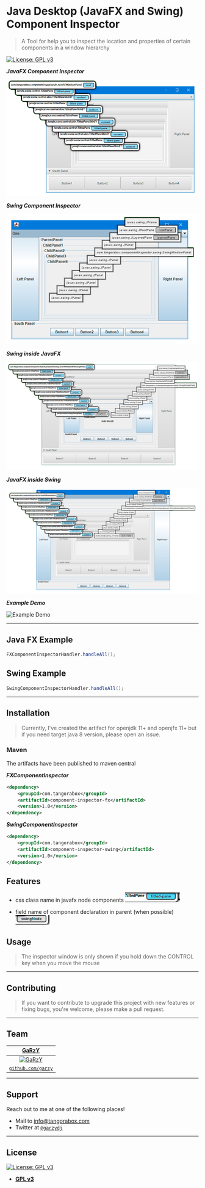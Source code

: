 # Java Desktop (JavaFX and Swing) Component Inspector

> A Tool for help you to inspect the location and properties of certain components in a window hierarchy

[![License: GPL v3](https://img.shields.io/badge/License-GPLv3-blue.svg)](https://www.gnu.org/licenses/gpl-3.0)

***JavaFX Component Inspector***

[![FXInspector](doc/images/FXInspector.png)]()

***Swing Component Inspector***

[![FXInspector](doc/images/SwingInspector.png)]()

***Swing inside JavaFX***

[![FXInspector](doc/images/JavaFXWithSwingNode.png)]()

***JavaFX inside Swing***

[![FXInspector](doc/images/SwingWithJavaFXPanel.png)]()

***Example Demo***

![Example Demo](doc/images/demo.gif)

---

## Java FX Example

```java
FXComponentInspectorHandler.handleAll();
```

## Swing Example

```java
SwingComponentInspectorHandler.handleAll();
```

---

## Installation 

> Currently, I've created the artifact for openjdk 11+ and openjfx 11+ but if you need target java 8 version, please open an issue.

### Maven

The artifacts have been published to maven central

***FXComponentInspector***

```xml
<dependency>
    <groupId>com.tangorabox</groupId>
    <artifactId>component-inspector-fx</artifactId>
    <version>1.0</version>
</dependency>
```

***SwingComponentInspector***

```xml
<dependency>
    <groupId>com.tangorabox</groupId>
    <artifactId>component-inspector-swing</artifactId>
    <version>1.0</version>
</dependency>
```


## Features

- css class name in javafx node components [![css-class](doc/images/css-class.png)]()

- field name of component declaration in parent (when possible) [![css-class](doc/images/field-name.png)]()

## Usage 

> The inspector window is only shown if you hold down the CONTROL key when you move the mouse

---

## Contributing

> If you want to contribute to upgrade this project with new features or fixing bugs, you're welcome, please make a pull request.

---

## Team


| <a href="https://github.com/garzy" target="_blank">**GaRzY**</a> | 
| :---: 
| [![GaRzY](https://avatars0.githubusercontent.com/u/10849239?s=200)](https://github.com/garzy)   
| <a href="https://github.com/garzy" target="_blank">`github.com/garzy`</a> | 


---

## Support

Reach out to me at one of the following places!

- Mail to [info@tangorabox.com](mailto:info@tangorabox.com)
- Twitter at <a href="http://twitter.com/garzydj" target="_blank">`@garzydj`</a>

---


## License

[![License: GPL v3](https://img.shields.io/badge/License-GPLv3-blue.svg)](https://www.gnu.org/licenses/gpl-3.0)

- **[GPL v3](https://opensource.org/licenses/gpl-3.0.html)**